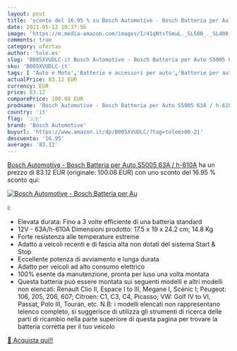 ```yaml
---
layout: post
title: 'sconto del 16.95 % su Bosch Automotive - Bosch Batteria per Au  '
date: 2021-05-12 10:37:56
image: 'https://m.media-amazon.com/images/I/41qNtsTSmuL._SL500_._SL400_.jpg'
comments: true
category: ofertas
author: 'tole.es'
slug: 'B005XVUDLC-it Bosch Automotive - Bosch Batteria per Auto S5005 63A / h-610A'
sku: 'B005XVUDLC-it'
tags: [ 'Auto e Moto','Batterie e accessori per auto','Batterie per auto','Parti per auto','bosch automotive', ]
actualPrice: 83.12 EUR
currency: EUR
price: 83.12
comparePrice: 100.08 EUR
prodname: 'Bosch Automotive - Bosch Batteria per Auto S5005 63A / h-610A'
country: 'it'
flag: '🇮🇹'
brand: 'Bosch Automotive'
buyurl: 'https://www.amazon.it/dp/B005XVUDLC/?tag=tolees00-21'
descuento: '16.95'
average: '83.12'
---
```


[Bosch Automotive - Bosch Batteria per Auto S5005 63A / h-610A](https://www.amazon.it/dp/B005XVUDLC/?tag=tolees00-21) ha un prezzo di 83.12 EUR (originale: 100.08 EUR) con uno sconto del 16.95 % sconto qui:

[![Bosch Automotive - Bosch Batteria per Au](https://m.media-amazon.com/images/I/41qNtsTSmuL._SL500_._SL400_.jpg)](https://www.amazon.it/dp/B005XVUDLC/?tag=tolees00-21)

ℹ️:

- Elevata durata: Fino a 3 volte efficiente di una batteria standard
- 12V - 63A/h-610A Dimensioni prodotto: 17.5 x 19 x 24.2 cm; 14.8 Kg
- Forte resistenza alle temperature estreme
- Adatto a veicoli recenti e di fascia alta non dotati del sistema Start & Stop
- Eccellente potenza di avviamento e lunga durata
- Adatto per veicoli ad alto consumo elettrico
- 100% esente da manutenzione, pronta per luso una volta montata
- Questa batteria può essere montata sui seguenti modelli e altri modelli non elencati: Renault Clio II, Espace I to III, Megane I, Scénic I; Peugeot: 106, 205, 206, 607; Citroen: C1, C3, C4, Picasso; VW: Golf IV to VI, Passat, Polo III, Touran, etc. N.B: i modelli elencati non rappresentano lelenco completo, si suggerisce di utilizza gli strumenti di ricerca delle parti di ricambio nella parte superiore di questa pagina per trovare la batteria corretta per il tuo veicolo

[🛒 Acquista qui!!](https://www.amazon.it/dp/B005XVUDLC/?tag=tolees00-21)
